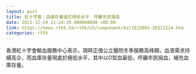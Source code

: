 ```yaml
---
layout: post
title: 紅十字會：血庫存量處於極低水平　呼籲市民捐血
date: 2021-12-24 11:24:35.000000000 +08:00
link: https://news.rthk.hk/rthk/ch/component/k2/1625803-20211224.htm
categories: rthk
---
```


香港紅十字會輸血服務中心表示，現時正值公立醫院冬季服務高峰期，血液需求持續高企，而血庫存量現處於極低水平，其中以O型血最低，呼籲市民捐血，補充血庫存量。
